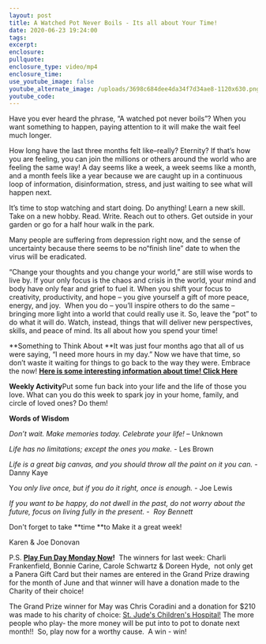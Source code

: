 ```yaml
---
layout: post
title: A Watched Pot Never Boils - Its all about Your Time!
date: 2020-06-23 19:24:00
tags:
excerpt:
enclosure:
pullquote:
enclosure_type: video/mp4
enclosure_time:
use_youtube_image: false
youtube_alternate_image: /uploads/3698c684dee4da34f7d34ae8-1120x630.png
youtube_code:
---
```


Have you ever heard the phrase, “A watched pot never boils”? When you want something to happen, paying attention to it will make the wait feel much longer.

How long have the last three months felt like–really? Eternity? If that’s how you are feeling, you can join the millions or others around the world who are feeling the same way\! A day seems like a week, a week seems like a month, and a month feels like a year because we are caught up in a continuous loop of information, disinformation, stress, and just waiting to see what will happen next.

It’s time to stop watching and start doing. Do anything\! Learn a new skill. Take on a new hobby. Read. Write. Reach out to others. Get outside in your garden or go for a half hour walk in the park.

Many people are suffering from depression right now, and the sense of uncertainty because there seems to be no“finish line” date to when the virus will be eradicated.

“Change your thoughts and you change your world,” are still wise words to live by. If your only focus is the chaos and crisis in the world, your mind and body have only fear and grief to fuel it. When you shift your focus to creativity, productivity, and hope – you give yourself a gift of more peace, energy, and joy. &nbsp;When you do – you’ll inspire others to do the same – bringing more light into a world that could really use it. So, leave the “pot” to do what it will do. Watch, instead, things that will deliver new perspectives, skills, and peace of mind. Its all about how you spend your time\!

**Something to Think About&nbsp;**It was just four months ago that all of us were saying, “I need more hours in my day.” Now we have that time, so don’t waste it waiting for things to go back to the way they were. Embrace the now\!&nbsp;[**Here is some interesting information about time\! Click Here**](https://youtu.be/hIsuN0XOQoY)

**Weekly Activity**Put some fun back into your life and the life of those you love. What can you do this week to spark joy in your home, family, and circle of loved ones? Do them\!

**Words of Wisdom**

*Don’t wait. Make memories today. Celebrate your life\!*&nbsp;– Unknown

*Life has no limitations; except the ones you make.*&nbsp;- Les Brown

*Life is a great big canvas, and you should throw all the paint on it you can.*&nbsp;- Danny Kaye

Y*ou only live once, but if you do it right, once is enough.*&nbsp;- Joe Lewis

*If you want to be happy, do not dwell in the past, do not worry about the future, focus on living fully in the present. - &nbsp;Roy Bennett*

Don't forget to take&nbsp;**time&nbsp;**to Make it a great week\!

Karen & Joe Donovan&nbsp;

P.S.&nbsp;**[Play Fun Day Monday Now](https://contacts.byreferralonly.com/Form.aspx?Key=A92F46DCF03023DBE490AB16B0682181)\!**&nbsp; The winners for last week: Charli Frankenfield, Bonnie Carine, Carole Schwartz & Doreen Hyde, &nbsp;not only get a Panera Gift Card but their names are entered in the Grand Prize drawing for the month of June and that winner will have a donation made to the Charity of their choice\!

The Grand Prize winner for May was Chris Coradini and a donation for $210 was made to his charity of choice:&nbsp;[St. Jude's Children's Hospital\!](https://youtu.be/kkYQN8KPF40)&nbsp;The more people who play- the more money will be put into to pot to donate next month\!\!&nbsp; So, play now for a worthy cause.&nbsp; A win - win\! &nbsp;